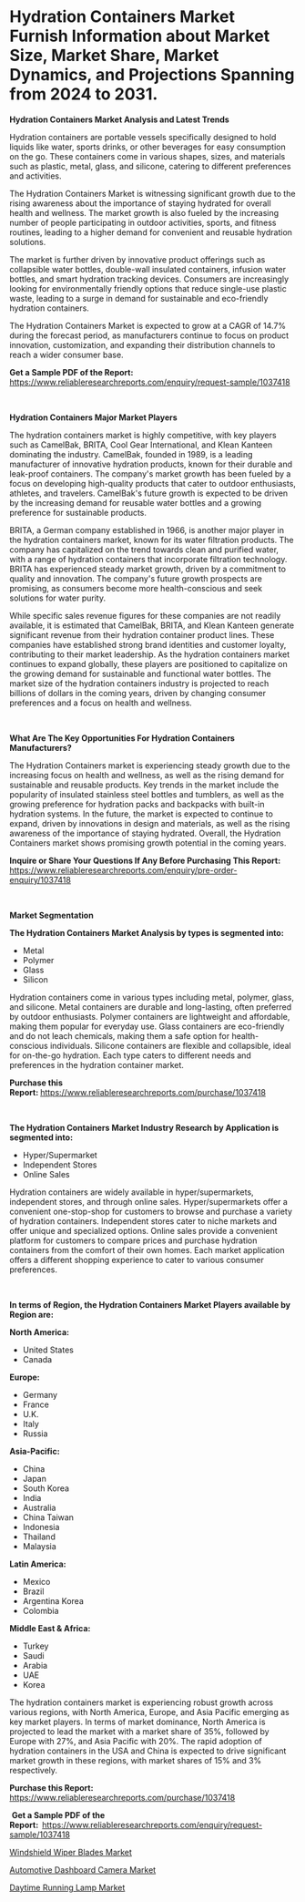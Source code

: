 <p><h1>Hydration Containers Market Furnish Information about Market Size, Market Share, Market Dynamics, and Projections Spanning from 2024 to 2031.</h1></p><p><strong>Hydration Containers Market Analysis and Latest Trends</strong></p>
<p><p>Hydration containers are portable vessels specifically designed to hold liquids like water, sports drinks, or other beverages for easy consumption on the go. These containers come in various shapes, sizes, and materials such as plastic, metal, glass, and silicone, catering to different preferences and activities.</p><p>The Hydration Containers Market is witnessing significant growth due to the rising awareness about the importance of staying hydrated for overall health and wellness. The market growth is also fueled by the increasing number of people participating in outdoor activities, sports, and fitness routines, leading to a higher demand for convenient and reusable hydration solutions.</p><p>The market is further driven by innovative product offerings such as collapsible water bottles, double-wall insulated containers, infusion water bottles, and smart hydration tracking devices. Consumers are increasingly looking for environmentally friendly options that reduce single-use plastic waste, leading to a surge in demand for sustainable and eco-friendly hydration containers.</p><p>The Hydration Containers Market is expected to grow at a CAGR of 14.7% during the forecast period, as manufacturers continue to focus on product innovation, customization, and expanding their distribution channels to reach a wider consumer base.</p></p>
<p><strong>Get a Sample PDF of the Report:&nbsp;</strong> <a href="https://www.reliableresearchreports.com/enquiry/request-sample/1037418">https://www.reliableresearchreports.com/enquiry/request-sample/1037418</a></p>
<p>&nbsp;</p>
<p><strong>Hydration Containers Major Market Players</strong></p>
<p><p>The hydration containers market is highly competitive, with key players such as CamelBak, BRITA, Cool Gear International, and Klean Kanteen dominating the industry. CamelBak, founded in 1989, is a leading manufacturer of innovative hydration products, known for their durable and leak-proof containers. The company's market growth has been fueled by a focus on developing high-quality products that cater to outdoor enthusiasts, athletes, and travelers. CamelBak's future growth is expected to be driven by the increasing demand for reusable water bottles and a growing preference for sustainable products.</p><p>BRITA, a German company established in 1966, is another major player in the hydration containers market, known for its water filtration products. The company has capitalized on the trend towards clean and purified water, with a range of hydration containers that incorporate filtration technology. BRITA has experienced steady market growth, driven by a commitment to quality and innovation. The company's future growth prospects are promising, as consumers become more health-conscious and seek solutions for water purity.</p><p>While specific sales revenue figures for these companies are not readily available, it is estimated that CamelBak, BRITA, and Klean Kanteen generate significant revenue from their hydration container product lines. These companies have established strong brand identities and customer loyalty, contributing to their market leadership. As the hydration containers market continues to expand globally, these players are positioned to capitalize on the growing demand for sustainable and functional water bottles. The market size of the hydration containers industry is projected to reach billions of dollars in the coming years, driven by changing consumer preferences and a focus on health and wellness.</p></p>
<p>&nbsp;</p>
<p><strong>What Are The Key Opportunities For Hydration Containers Manufacturers?</strong></p>
<p><p>The Hydration Containers market is experiencing steady growth due to the increasing focus on health and wellness, as well as the rising demand for sustainable and reusable products. Key trends in the market include the popularity of insulated stainless steel bottles and tumblers, as well as the growing preference for hydration packs and backpacks with built-in hydration systems. In the future, the market is expected to continue to expand, driven by innovations in design and materials, as well as the rising awareness of the importance of staying hydrated. Overall, the Hydration Containers market shows promising growth potential in the coming years.</p></p>
<p><strong>Inquire or Share Your Questions If Any Before Purchasing This Report:</strong> <a href="https://www.reliableresearchreports.com/enquiry/pre-order-enquiry/1037418">https://www.reliableresearchreports.com/enquiry/pre-order-enquiry/1037418</a></p>
<p>&nbsp;</p>
<p><strong>Market Segmentation</strong></p>
<p><strong>The Hydration Containers Market Analysis by types is segmented into:</strong></p>
<p><ul><li>Metal</li><li>Polymer</li><li>Glass</li><li>Silicon</li></ul></p>
<p><p>Hydration containers come in various types including metal, polymer, glass, and silicone. Metal containers are durable and long-lasting, often preferred by outdoor enthusiasts. Polymer containers are lightweight and affordable, making them popular for everyday use. Glass containers are eco-friendly and do not leach chemicals, making them a safe option for health-conscious individuals. Silicone containers are flexible and collapsible, ideal for on-the-go hydration. Each type caters to different needs and preferences in the hydration container market.</p></p>
<p><strong>Purchase this Report:&nbsp;</strong><a href="https://www.reliableresearchreports.com/purchase/1037418">https://www.reliableresearchreports.com/purchase/1037418</a></p>
<p>&nbsp;</p>
<p><strong>The Hydration Containers Market Industry Research by Application is segmented into:</strong></p>
<p><ul><li>Hyper/Supermarket</li><li>Independent Stores</li><li>Online Sales</li></ul></p>
<p><p>Hydration containers are widely available in hyper/supermarkets, independent stores, and through online sales. Hyper/supermarkets offer a convenient one-stop-shop for customers to browse and purchase a variety of hydration containers. Independent stores cater to niche markets and offer unique and specialized options. Online sales provide a convenient platform for customers to compare prices and purchase hydration containers from the comfort of their own homes. Each market application offers a different shopping experience to cater to various consumer preferences.</p></p>
<p>&nbsp;</p>
<p><strong>In terms of Region, the Hydration Containers Market Players available by Region are:</strong></p>
<p>
    <p> <strong> North America: </strong>
        <ul>
            <li>United States</li>
            <li>Canada</li>
        </ul>
        </p> 
    <p> <strong> Europe: </strong>
        <ul>
            <li>Germany</li>
            <li>France</li>
            <li>U.K.</li>
            <li>Italy</li>
            <li>Russia</li>
        </ul>
        </p> 
    <p> <strong> Asia-Pacific: </strong>
        <ul>
            <li>China</li>
            <li>Japan</li>
            <li>South Korea</li>
            <li>India</li>
            <li>Australia</li>
            <li>China Taiwan</li>
            <li>Indonesia</li>
            <li>Thailand</li>
            <li>Malaysia</li>
        </ul>
        </p> 
    <p> <strong> Latin America: </strong>
        <ul>
            <li>Mexico</li>
            <li>Brazil</li>
            <li>Argentina Korea</li>
            <li>Colombia</li>
        </ul>
        </p> 
    <p> <strong> Middle East & Africa: </strong>
        <ul>
            <li>Turkey</li>
            <li>Saudi</li>
            <li>Arabia</li>
            <li>UAE</li>
            <li>Korea</li>
        </ul>
    </p>
    </p>
<p><p>The hydration containers market is experiencing robust growth across various regions, with North America, Europe, and Asia Pacific emerging as key market players. In terms of market dominance, North America is projected to lead the market with a market share of 35%, followed by Europe with 27%, and Asia Pacific with 20%. The rapid adoption of hydration containers in the USA and China is expected to drive significant market growth in these regions, with market shares of 15% and 3% respectively.</p></p>
<p><strong>Purchase this Report: </strong><a href="https://www.reliableresearchreports.com/purchase/1037418">https://www.reliableresearchreports.com/purchase/1037418</a></p>
<p>&nbsp;<strong>Get a Sample PDF of the Report:&nbsp;&nbsp;</strong><a href="https://www.reliableresearchreports.com/enquiry/request-sample/1037418">https://www.reliableresearchreports.com/enquiry/request-sample/1037418</a></p>
<p><strong></strong></p>
<p><p><a href="https://cedar-agate-3da.notion.site/Windshield-Wiper-Blades-Market-Research-Report-Forecasted-for-Period-from-2024-2031-by-Market-Typ-03878f69319f480791ebaa4ab410ca88">Windshield Wiper Blades Market</a></p><p><a href="https://copper-carbon-84f.notion.site/Automotive-Dashboard-Camera-Market-Size-Market-Share-and-Global-Market-Analysis-Report-2024-2031-7c5b29059b7044549fdeaa7db0e60e29">Automotive Dashboard Camera Market</a></p><p><a href="https://circular-yam-9b9.notion.site/Decoding-the-Daytime-Running-Lamp-Market-A-Deep-Dive-into-the-Latest-Market-Trends-Market-Segmenta-5c6034df53e24bf59c56daab5ff6111b">Daytime Running Lamp Market</a></p></p>